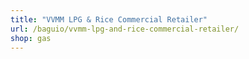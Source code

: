 ```yaml
---
title: "VVMM LPG & Rice Commercial Retailer"
url: /baguio/vvmm-lpg-and-rice-commercial-retailer/
shop: gas
---
```


